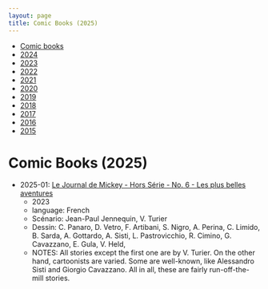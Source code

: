 ```yaml
---
layout: page
title: Comic Books (2025)
---
```


- [Comic books](../comic-books/)
- [2024](../comic-books-2024/)
- [2023](../comic-books-2023/)
- [2022](../comic-books-2022/)
- [2021](../comic-books-2021/)
- [2020](../comic-books-2020/)
- [2019](../comic-books-2019/)
- [2018](../comic-books-2018/)
- [2017](../comic-books-2017/)
- [2016](../comic-books-2016/)
- [2015](../comic-books-2015/)
 
# Comic Books (2025)

- 2025-01: [Le Journal de Mickey - Hors Série - No. 6 - Les plus belles aventures](https://www.bedetheque.com/BD-Mickey-Le-Journal-et-le-meilleur-du-journal-Hors-serie-6-Donald-Mickey-Picsou-et-Cie-leurs-plus-belles-aventures-472191.html)
    - 2023
    - language: French
    - Scénario: Jean-Paul Jennequin, V. Turier
    - Dessin: C. Panaro, D. Vetro, F. Artibani, S. Nigro, A. Perina, C. Limido, B. Sarda, A. Gottardo, A. Sisti, L. Pastrovicchio, R. Cimino, G. Cavazzano, E. Gula, V. Held, 
    - NOTES: All stories except the first one are by V. Turier. On the other hand, cartoonists are varied. Some are well-known, like Alessandro Sisti and Giorgio Cavazzano. All in all, these are fairly run-off-the-mill stories. 
